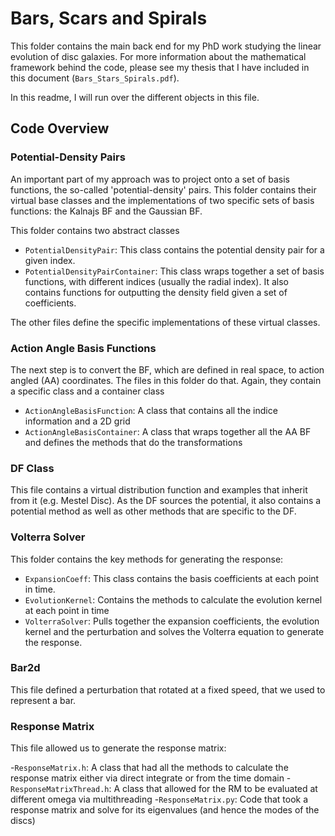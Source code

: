 # Bars, Scars and Spirals 
This folder contains the main back end for my PhD work studying the linear evolution of disc galaxies. For more information about the mathematical framework behind the code, please see my thesis that I have included in this document (`Bars_Stars_Spirals.pdf`).  

In this readme, I will run over the different objects in this file.


## Code Overview

### Potential-Density Pairs
An important part of my approach was to project onto a set of basis functions, the so-called 'potential-density' pairs. This folder contains their virtual base classes and the implementations of two specific sets of basis functions: the Kalnajs BF and the Gaussian BF. 

This folder contains two abstract classes 
- `PotentialDensityPair`: This class contains the potential density pair for a given index. 
- `PotentialDensityPairContainer`: This class wraps together a set of basis functions, with different indices (usually the radial index). It also contains functions for outputting the density field given a set of coefficients. 

The other files define the specific implementations of these virtual classes. 

### Action Angle Basis Functions 
The next step is to convert the BF, which are defined in real space, to action angled (AA) coordinates. The files in this folder do that. Again, they contain a specific class and a container class
- `ActionAngleBasisFunction`: A class that contains all the indice information and a 2D grid
- `ActionAngleBasisContainer`: A class that wraps together all the AA BF and defines the methods that do the transformations

### DF Class
This file contains a virtual distribution function and examples that inherit from it (e.g. Mestel Disc). As the DF sources the potential, it also contains a potential method as well as other methods that are specific to the DF.

### Volterra Solver
This folder contains the key methods for generating the response:
- `ExpansionCoeff`: This class contains the basis coefficients at each point in time. 
- `EvolutionKernel`: Contains the methods to calculate the evolution kernel at each point in time
- `VolterraSolver`: Pulls together the expansion coefficients, the evolution kernel and the perturbation and solves the Volterra equation to generate the response. 

### Bar2d
This file defined a perturbation that rotated at a fixed speed, that we used to represent a bar.

### Response Matrix
This file allowed us to generate the response matrix:

-`ResponseMatrix.h`: A class that had all the methods to calculate the response matrix either via direct integrate or from the time domain
-`ResponseMatrixThread.h`: A class that allowed for the RM to be evaluated at different omega via multithreading
-`ResponseMatrix.py`: Code that took a response matrix and solve for its eigenvalues (and hence the modes of the discs)
 
